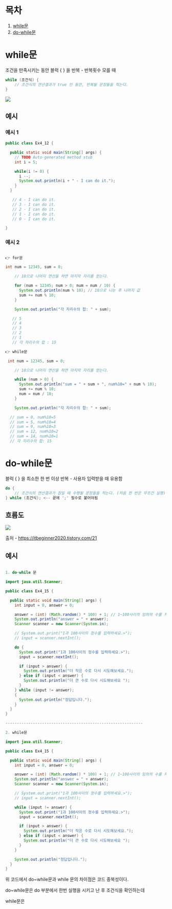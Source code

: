 # 목차

1. [while문](#while문)
2. [do-while문](#do-while문)

# while문

조건을 만족시키는 동안 블럭 { } 을 반복 - 반복횟수 모를 때

```java
while (조건식) {
    // 조건식의 연산결과가 true 인 동안, 반복될 문장들을 적는다.
}
```

![](https://velog.velcdn.com/images/ant0410/post/d04a0477-3030-4998-ae0d-46de9f1f5119/image.png)

## 예시

### 예시 1

```java
public class Ex4_12 {

  public static void main(String[] args) {
    // TODO Auto-generated method stub
    int i = 5;

    while(i != 0) {
      i --;
      System.out.println(i + " - I can do it.");
    }
  }

   // 4 - I can do it.
   // 3 - I can do it.
   // 2 - I can do it.
   // 1 - I can do it.
   // 0 - I can do it.

}
```

### 예시 2

```java

👉 for문

int num = 12345, sum = 0;

    // 10으로 나머지 연산을 하면 마지막 자리를 얻는다.

    for (num = 12345; num > 0; num = num / 10) {
      System.out.println(num % 10); // 10으로 나눈 후 나머지 값
      sum += num % 10;
    }

    System.out.println("각 자리수의 합: " + sum);

   // 5
   // 4
   // 3
   // 2
   // 1
   // 각 자리수의 합 : 15

👉 while문

 int num = 12345, sum = 0;

    // 10으로 나머지 연산을 하면 마지막 자리를 얻는다.

    while (num > 0) {
      System.out.println("sum = " + sum + ", num%10=" + num % 10);
      sum += num % 10;
      num = num / 10;
    }

    System.out.println("각 자리수의 합: " + sum);

  // sum = 0, num%10=5
  // sum = 5, num%10=4
  // sum = 9, num%10=3
  // sum = 12, num%10=2
  // sum = 14, num%10=1
  // 각 자리수의 합: 15
```

# do-while문

블럭 { } 을 최소한 한 번 이상 반복 - 사용자 입력받을 때 유용함

```java
do {
    // 조건식의 연산결과가 참일 때 수행될 문장들을 적는다. (처음 한 번은 무조건 실행)
} while (조건식); <-- 끝에 ';' 필수로 붙어야됨
```

## 흐름도

![](https://velog.velcdn.com/images/ant0410/post/8e6cf0fd-1872-41ba-8717-32501a8eebf2/image.png)

출처 - https://itbeginner2020.tistory.com/21


## 예시

```java

1. do~while 문

import java.util.Scanner;

public class Ex4_15 {

  public static void main(String[] args) {
    int input = 0, answer = 0;

    answer = (int) (Math.random() * 100) + 1; // 1~100사이의 임의의 수를 저
    System.out.println("answer = " + answer);
    Scanner scanner = new Scanner(System.in);

    // System.out.print("1과 100사이의 정수를 입력하세요.>");
    // input = scanner.nextInt();

    do {
      System.out.print("1과 100사이의 정수를 입력하세요.>");
      input = scanner.nextInt();

      if (input > answer) {
        System.out.println("더 작은 수로 다시 시도해보세요.");
      } else if (input < answer) {
        System.out.println("더 큰 수로 다시 시도해보세요 ");
      }
    } while (input != answer);
    {
      System.out.println("정답입니다.");
    }
  }
}

------------------------------------------------------------

2. while문

import java.util.Scanner;

public class Ex4_15 {

  public static void main(String[] args) {
    int input = 0, answer = 0;

    answer = (int) (Math.random() * 100) + 1; // 1~100사이의 임의의 수를 저
    System.out.println("answer = " + answer);
    Scanner scanner = new Scanner(System.in);

    // System.out.print("1과 100사이의 정수를 입력하세요.>");
    // input = scanner.nextInt();

    while (input != answer) {
      System.out.print("1과 100사이의 정수를 입력하세요.>");
      input = scanner.nextInt();

      if (input > answer) {
        System.out.println("더 작은 수로 다시 시도해보세요.");
      } else if (input < answer) {
        System.out.println("더 큰 수로 다시 시도해보세요 ");
      }
    }

    System.out.println("정답입니다.");
  }
}

```

위 코드에서 do~while문과 while 문의 차이점은 코드 중복성이다. 

do~while문은 do 부분에서 한번 실행을 시키고 난 후 조건식을 확인하는데

while문은 
